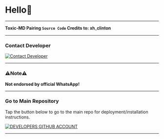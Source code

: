 # Hello🪽

---

**Toxic-MD Pairing `Source Code` Credits to:** 𝐱𝐡_𝐜𝐥𝐢𝐧𝐭𝐨𝐧 

---

### Contact Developer

[![Contact Developer](https://img.shields.io/badge/Contact%20Developer-Click%20Here-brightgreen?style=for-the-badge&logo=whatsapp&logoColor=white)](https://api.whatsapp.com/send?phone=254735342808)

---

### ⚠️Note⚠️

**Not endorsed by official WhatsApp!**

---

### Go to Main Repository

Tap the button below to go to the main repo for deployment/installation instructions.

[![DEVELOPERS GITHUB ACCOUNT](https://img.shields.io/badge/VIEW%20MAIN%20REPO-Click%20Here-brightblue?style=for-the-badge)](https://github.com/xhclintohn)

---